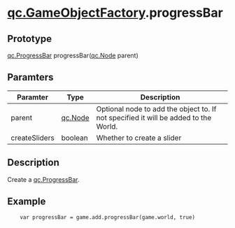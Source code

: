 # [qc.GameObjectFactory](GameObjectFactory.md).progressBar

## Prototype
[qc.ProgressBar](CProgressBar.md) progressBar([qc.Node](CNode.md) parent)

## Paramters
| Paramter | Type | Description |
| ----------- | ----------- | ----------- |
| parent | [qc.Node](CNode.md) | Optional node to add the object to. If not specified it will be added to the World. |
| createSliders | boolean |  Whether to create a slider |

## Description
Create a [qc.ProgressBar](CProgressBar.md).

## Example
````
    var progressBar = game.add.progressBar(game.world, true)
````
